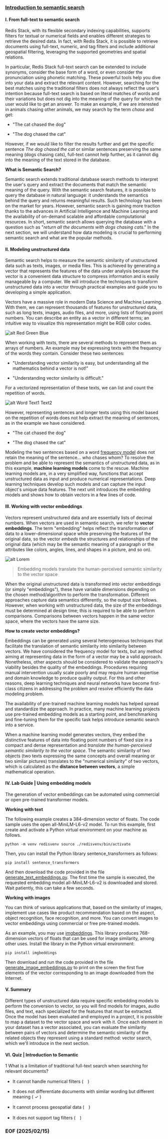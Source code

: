 ### [Introduction to semantic search](https://university.redis.io/course/9xcwbkijvf4a4k)


#### I. From full-text to semantic search

Redis Stack, with its flexible secondary indexing capabilities, supports filters for textual or numerical fields and enables different strategies to retrieve the desired data. In fact, with Redis Stack, it is possible to retrieve documents using full-text, numeric, and tag filters and include additional geospatial filtering, leveraging the supported geometries and spatial relations.

In particular, Redis Stack full-text search can be extended to include synonyms, consider the base form of a word, or even consider the pronunciation using phonetic matching. These powerful tools help you dive into your data and extract the relevant content. However, searching for the best matches using the traditional filters does not always reflect the user's intention because full-text search is based on literal matches of words and their variations but does not dig into the meaning of the query for which the user would like to get an answer. To make an example, if we are interested in animals chasing other animals, we may search by the term *chase* and get:

- "The cat chased the dog"

- "The dog chased the cat"

However, if we would like to filter the results further and get the specific sentence *The dog chased the cat* or similar sentences preserving the same meaning (dogs chasing cats), full-text cannot help further, as it cannot dig into the meaning of the text stored in the database.

**What is Semantic Search?**

Semantic search extends traditional database search methods to interpret the user's query and extract the documents that match the semantic meaning of the query. With the semantic search features, it is possible to query the database in natural language: it understands the semantics behind the query and returns meaningful results. Such technology has been on the market for years. However, semantic search is gaining more traction thanks to the advances in Artificial Intelligence and Machine Learning and the availability of on-demand scalable and affordable computational resources. In short, semantic search allows querying the database with a question such as "*return all the documents with dogs chasing cats*." In the next section, we will understand how data modeling is crucial to performing semantic search and what are the popular methods.


#### II. Modeling unstructured data

Semantic search helps to measure the semantic similarity of unstructured data such as texts, images, or media files. This is achieved by generating a vector that represents the features of the data under analysis because the vector is a convenient data structure to compress information and is easily manageable by a computer. We will introduce the techniques to transform unstructured data into a vector through practical examples and guide you to developing a simple application.

Vectors have a massive role in modern Data Science and Machine Learning. With them, we can represent thousands of features for unstructured data, such as long texts, images, audio files, and more, using lists of floating point numbers. You can describe an entity as a vector in different terms; an intuitive way to visualize this representation might be RGB color codes.

![alt Red Green Blue](img/RedGreenBlue.JPG)

When working with texts, there are several methods to represent them as arrays of numbers. An example may be expressing texts with the frequency of the words they contain. Consider these two sentences:

- "Understanding vector similarity is easy, but understanding all the mathematics behind a vector is not!"

- "Understanding vector similarity is difficult."

For a vectorized representation of these texts, we can list and count the repetition of words.

![alt Word Text1 Text2](img/WordText1Text2.JPG)

However, representing sentences and longer texts using this model based on the repetition of words does not help extract the meaning of sentences, as in the example we have considered.

- "The cat chased the dog"

- "The dog chased the cat"

Modeling the two sentences based on a word [frequency model](https://en.wikipedia.org/wiki/Bag-of-words_model) does not retain the meaning of the sentence... who chases whom? To resolve the problem and be able to represent the semantics of unstructured data, as in this example, **machine learning models** come to the rescue. Machine learning models are, in a very simplified way, functions that accept unstructured data as input and produce numerical representations. Deep learning techniques develop such models and can capture the input object's unique data features. The next unit introduces the embedding models and shows how to obtain vectors in a few lines of code.


#### III. Working with vector embeddings

Vectors represent unstructured data and are essentially lists of decimal numbers. When vectors are used in semantic search, we refer to **vector embeddings**. The term "embedding" helps reflect the transformation of data to a lower-dimensional space while preserving the features of the original data, so the vector *embeds* the structures and relationships of the original data (which may be the semantic meaning of a paragraph or the attributes like colors, angles, lines, and shapes in a picture, and so on).

![alt Lorem](img/Lorem.JPG)

> Embedding models translate the human-perceived semantic similarity to the vector space

When the original unstructured data is transformed into vector embeddings (or simply "embeddings"), these have variable dimensions depending on the chosen method/algorithm to perform the transformation. Different approaches capture data semantics differently, so the output size follows. However, when working with unstructured data, the size of the embeddings must be determined at design time; this is required to be able to perform comparisons. Comparisons between vectors happen in the same vector space, where the vectors have the same size.

**How to create vector embeddings?**

Embeddings can be generated using several heterogeneous techniques that facilitate the translation of semantic similarity into similarity between vectors. We have considered the frequency model for texts, but any method aiming at representing data in the form of a vector may be a valid approach. Nonetheless, other aspects should be considered to validate the approach's viability besides the quality of the embeddings. Procedures requiring manual intervention usually scale poorly and may require human expertise and domain knowledge to produce quality output. For this and other reasons, deep learning techniques and neural networks have become first-class citizens in addressing the problem and resolve efficiently the data modeling problem.

The availability of pre-trained machine learning models has helped spread and standardize the approach. In practice, many machine learning projects use pre-trained embedding models as a starting point, and benchmarking and fine-tuning them for the specific task helps introduce semantic search into a service.

When a machine learning model generates vectors, they embed the distinctive features of data into floating point numbers of fixed size in a compact and dense representation and *translate the human-perceived semantic similarity to the vector space*. The semantic similarity of two objects (two texts expressing the same concepts and overall meaning or two similar pictures) translates to the "numerical similarity" of two vectors, which is calculated as the **distance between vectors**, a simple mathematical operation.


#### IV. Lab Guide | Using embedding models

The generation of vector embeddings can be automated using commercial or open pre-trained transformer models.

**Working with text**

The following example creates a 384-dimension vector of floats. The code sample uses the open all-MiniLM-L6-v2 model. To run this example, first create and activate a Python virtual environment on your machine as follows.

```
python -m venv redisvenv source ./redisvenv/bin/activate
```

Then, you can install the Python library sentence_transformers as follows:

```
pip install sentence_transformers
```

And then download the code provided in the file [generate_text_embeddings.py](https://github.com/redislabs-training/ru402/blob/main/courseware/activities/section_1/generate_text_embeddings.py). The first time the sample is executed, the requested embedding model all-MiniLM-L6-v2 is downloaded and stored. Wait patiently, this can take a few seconds.

**Working with images**

You can think of various applications that, based on the similarity of images, implement use cases like product recommendation based on the aspect, object recognition, face recognition, and more. You can convert images to vector embeddings using commercial or free pre-trained models.

As an example, you may use [imgbeddings](https://pypi.org/project/imgbeddings/). This library produces 768-dimension vectors of floats that can be used for image similarity, among other uses. Install the library in the Python virtual environment:

```
pip install imgbeddings
```

Then download and run the code provided in the file [generate_image_embeddings.py](https://github.com/redislabs-training/ru402/blob/main/courseware/activities/section_1/generate_image_embeddings.py) to print on the screen the first five elements of the vector corresponding to an image downloaded from the Internet.


#### V. Summary

Different types of unstructured data require specific embedding models to perform the conversion to vector, so you will find models for images, audio files, and text, each specialized for the features that must be extracted. Once the model has been evaluated and employed in a project, it is possible to map a dataset to the vector space and work with it. Once each element in your dataset has a vector associated, you can evaluate the similarity between pairs of vectors and determine the semantic similarity of the related objects they represent using a standard method: vector search, which we'll introduce in the next section.


#### VI. Quiz | Introduction to Semantic

1 What is a limitation of traditional full-text search when searching for relevant documents?


- It cannot handle numerical filters (　)

- It does not differentiate documents with similar wording but different meaning ( &#10003;
 )

- It cannot process geospatial data (　)

- It does not support tag filters (　)


### EOF (2025/02/15)
